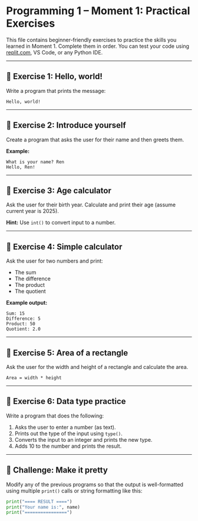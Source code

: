 # Programming 1 – Moment 1: Practical Exercises

This file contains beginner-friendly exercises to practice the skills you learned in Moment 1. Complete them in order. You can test your code using [replit.com](https://replit.com), VS Code, or any Python IDE.

---

## 🧪 Exercise 1: Hello, world!

Write a program that prints the message:

```
Hello, world!
```

---

## 🧪 Exercise 2: Introduce yourself

Create a program that asks the user for their name and then greets them.

**Example:**
```
What is your name? Ren
Hello, Ren!
```

---

## 🧪 Exercise 3: Age calculator

Ask the user for their birth year. Calculate and print their age (assume current year is 2025).

**Hint:** Use `int()` to convert input to a number.

---

## 🧪 Exercise 4: Simple calculator

Ask the user for two numbers and print:

- The sum
- The difference
- The product
- The quotient

**Example output:**
```
Sum: 15
Difference: 5
Product: 50
Quotient: 2.0
```

---

## 🧪 Exercise 5: Area of a rectangle

Ask the user for the width and height of a rectangle and calculate the area.

```
Area = width * height
```

---

## 🧪 Exercise 6: Data type practice

Write a program that does the following:

1. Asks the user to enter a number (as text).
2. Prints out the type of the input using `type()`.
3. Converts the input to an integer and prints the new type.
4. Adds 10 to the number and prints the result.

---

## 🧪 Challenge: Make it pretty

Modify any of the previous programs so that the output is well-formatted using multiple `print()` calls or string formatting like this:

```python
print("==== RESULT ====")
print("Your name is:", name)
print("================")
```

